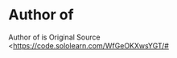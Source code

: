 # Author of <TICTACTOE> 

Author of <TICTACTOE> is <DAVID>
Original Source <https://code.sololearn.com/WfGeOKXwsYGT/#